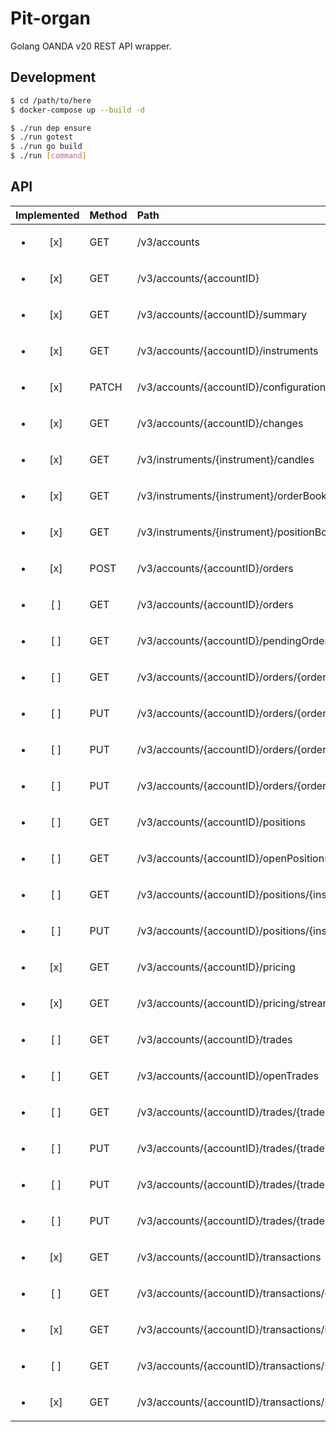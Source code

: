 # Pit-organ

Golang OANDA v20 REST API wrapper.

## Development

```sh
$ cd /path/to/here
$ docker-compose up --build -d

$ ./run dep ensure
$ ./run gotest
$ ./run go build
$ ./run [command]
```

## API

| Implemented             | Method | Path                                                              |
| :---------------------: | :----- | :---------------------------------------------------------------- |
| <ul><li>[x] </li></ul> | GET    | /v3/accounts                                                      |
| <ul><li>[x] </li></ul> | GET    | /v3/accounts/{accountID}                                          |
| <ul><li>[x] </li></ul> | GET    | /v3/accounts/{accountID}/summary                                  |
| <ul><li>[x] </li></ul> | GET    | /v3/accounts/{accountID}/instruments                              |
| <ul><li>[x] </li></ul> | PATCH  | /v3/accounts/{accountID}/configuration                            |
| <ul><li>[x] </li></ul> | GET    | /v3/accounts/{accountID}/changes                                  |
| <ul><li>[x] </li></ul> | GET    | /v3/instruments/{instrument}/candles                              |
| <ul><li>[x] </li></ul> | GET    | /v3/instruments/{instrument}/orderBook                            |
| <ul><li>[x] </li></ul> | GET    | /v3/instruments/{instrument}/positionBook                         |
| <ul><li>[x] </li></ul> | POST   | /v3/accounts/{accountID}/orders                                   |
| <ul><li>[ ] </li></ul> | GET    | /v3/accounts/{accountID}/orders                                   |
| <ul><li>[ ] </li></ul> | GET    | /v3/accounts/{accountID}/pendingOrders                            |
| <ul><li>[ ] </li></ul> | GET    | /v3/accounts/{accountID}/orders/{orderSpecifier}                  |
| <ul><li>[ ] </li></ul> | PUT    | /v3/accounts/{accountID}/orders/{orderSpecifier}                  |
| <ul><li>[ ] </li></ul> | PUT    | /v3/accounts/{accountID}/orders/{orderSpecifier}/cancel           |
| <ul><li>[ ] </li></ul> | PUT    | /v3/accounts/{accountID}/orders/{orderSpecifier}/clientExtensions |
| <ul><li>[ ] </li></ul> | GET    | /v3/accounts/{accountID}/positions                                |
| <ul><li>[ ] </li></ul> | GET    | /v3/accounts/{accountID}/openPositions                            |
| <ul><li>[ ] </li></ul> | GET    | /v3/accounts/{accountID}/positions/{instrument}                   |
| <ul><li>[ ] </li></ul> | PUT    | /v3/accounts/{accountID}/positions/{instrument}/close             |
| <ul><li>[x] </li></ul> | GET    | /v3/accounts/{accountID}/pricing                                  |
| <ul><li>[x] </li></ul> | GET    | /v3/accounts/{accountID}/pricing/stream                           |
| <ul><li>[ ] </li></ul> | GET    | /v3/accounts/{accountID}/trades                                   |
| <ul><li>[ ] </li></ul> | GET    | /v3/accounts/{accountID}/openTrades                               |
| <ul><li>[ ] </li></ul> | GET    | /v3/accounts/{accountID}/trades/{tradeSpecifier}                  |
| <ul><li>[ ] </li></ul> | PUT    | /v3/accounts/{accountID}/trades/{tradeSpecifier}/close            |
| <ul><li>[ ] </li></ul> | PUT    | /v3/accounts/{accountID}/trades/{tradeSpecifier}/clientExtensions |
| <ul><li>[ ] </li></ul> | PUT    | /v3/accounts/{accountID}/trades/{tradeSpecifier}/orders           |
| <ul><li>[x] </li></ul> | GET    | /v3/accounts/{accountID}/transactions                             |
| <ul><li>[ ] </li></ul> | GET    | /v3/accounts/{accountID}/transactions/{transactionID}             |
| <ul><li>[x] </li></ul> | GET    | /v3/accounts/{accountID}/transactions/idrange                     |
| <ul><li>[ ] </li></ul> | GET    | /v3/accounts/{accountID}/transactions/sinceid                     |
| <ul><li>[x] </li></ul> | GET    | /v3/accounts/{accountID}/transactions/stream                      |
